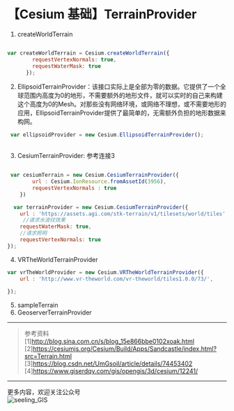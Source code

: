 # 【Cesium 基础】TerrainProvider



1. createWorldTerrain
```javascript

var createWorldTerrain = Cesium.createWorldTerrain({
        requestVertexNormals: true,
        requestWaterMask: true
      });


```
2. EllipsoidTerrainProvider：该接口实际上是全部为零的数据。它提供了一个全球范围内高度为0的地形，不需要额外的地形文件，就可以实时的自己来构建这个高度为0的Mesh。对那些没有网络环境，或网络不理想，或不需要地形的应用，EllipsoidTerrainProvider提供了最简单的，无需额外负担的地形数据来构网。

```javascript 
 var ellipsoidProvider = new Cesium.EllipsoidTerrainProvider();
  
```
3. CesiumTerrainProvider: 参考连接3
```javascript

 var cesiumTerrain = new Cesium.CesiumTerrainProvider({
        url : Cesium.IonResource.fromAssetId(3956),
        requestVertexNormals : true
    })

  var terrainProvider = new Cesium.CesiumTerrainProvider({
    url : 'https://assets.agi.com/stk-terrain/v1/tilesets/world/tiles',
     //请求水波纹效果
    requestWaterMask: true,
    //请求照明
    requestVertexNormals: true
});

``` 

4. VRTheWorldTerrainProvider

```javascript 
var vrTheWorldProvider = new Cesium.VRTheWorldTerrainProvider({
    url : 'http://www.vr-theworld.com/vr-theworld/tiles1.0.0/73/',
    
}); 
```
5. sampleTerrain
6. GeoserverTerrainProvider
---
>参考资料    
[1]http://blog.sina.com.cn/s/blog_15e866bbe0102xoak.html   
[2]https://cesiumjs.org/Cesium/Build/Apps/Sandcastle/index.html?src=Terrain.html
[3]https://blog.csdn.net/UmGsoil/article/details/74453402
[4]https://www.giserdqy.com/gis/opengis/3d/cesium/12241/

---
更多内容，欢迎关注公众号   
![seeling_GIS](https://upload-images.jianshu.io/upload_images/5310582-3cf76fa57d99fb99.jpg?imageMogr2/auto-orient/strip%7CimageView2/2/w/1240)